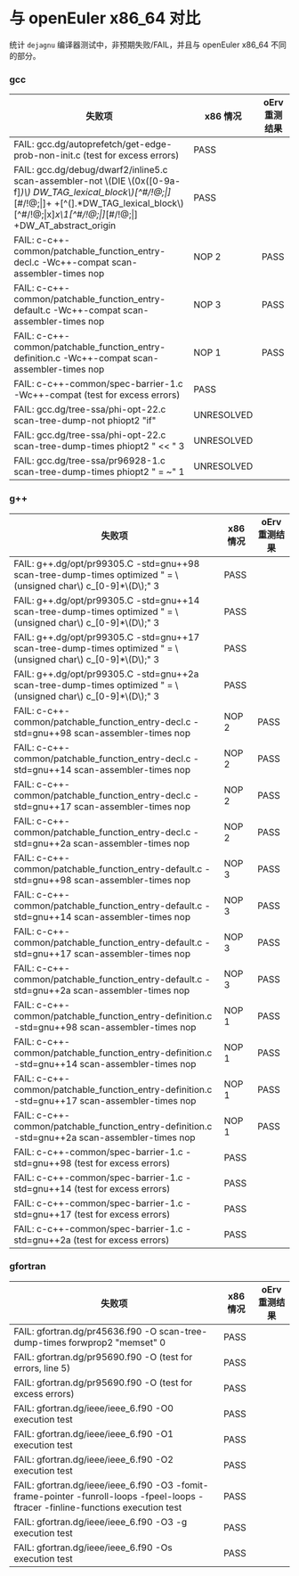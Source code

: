 # 与 openEuler x86_64 对比

统计 `dejagnu` 编译器测试中，非预期失败/FAIL，并且与 openEuler x86_64 不同的部分。

### gcc

| 失败项                                                                                                                                                                                                                           | x86 情况     | oErv 重测结果 |
|-------------------------------------------------------------------------------------------------------------------------------------------------------------------------------------------------------------------------------|------------|-----------|
| FAIL: gcc.dg/autoprefetch/get-edge-prob-non-init.c (test for excess errors)                                                                                                                                                   | PASS       |           |
| FAIL: gcc.dg/debug/dwarf2/inline5.c scan-assembler-not \\(DIE \\(0x([0-9a-f]*)\\) DW_TAG_lexical_block\\)[^#/!@;\\|]*[#/!@;\\|]+ +[^(].*DW_TAG_lexical_block\\)[^#/!@;\\|x]*x\\1[^#/!@;\\|]*[#/!@;\\|] +DW_AT_abstract_origin | PASS       |           |
| FAIL: c-c++-common/patchable_function_entry-decl.c  -Wc++-compat   scan-assembler-times nop|NOP 2                                                                                                                             | PASS       |           |
| FAIL: c-c++-common/patchable_function_entry-default.c  -Wc++-compat   scan-assembler-times nop|NOP 3                                                                                                                          | PASS       |           |
| FAIL: c-c++-common/patchable_function_entry-definition.c  -Wc++-compat   scan-assembler-times nop|NOP 1                                                                                                                       | PASS       |           |
| FAIL: c-c++-common/spec-barrier-1.c  -Wc++-compat  (test for excess errors)                                                                                                                                                   | PASS       |           |
| FAIL: gcc.dg/tree-ssa/phi-opt-22.c scan-tree-dump-not phiopt2 "if"                                                                                                                                                            | UNRESOLVED |           |
| FAIL: gcc.dg/tree-ssa/phi-opt-22.c scan-tree-dump-times phiopt2 " << " 3                                                                                                                                                      | UNRESOLVED |           |
| FAIL: gcc.dg/tree-ssa/pr96928-1.c scan-tree-dump-times phiopt2 " = ~" 1                                                                                                                                                       | UNRESOLVED |

### g++

| 失败项                                                                                                                  | x86 情况 | oErv 重测结果 |
|----------------------------------------------------------------------------------------------------------------------|--------|-----------|
| FAIL: g++.dg/opt/pr99305.C  -std=gnu++98  scan-tree-dump-times optimized " = \\(unsigned char\\) c_[0-9]*\\(D\\);" 3 | PASS   |           |
| FAIL: g++.dg/opt/pr99305.C  -std=gnu++14  scan-tree-dump-times optimized " = \\(unsigned char\\) c_[0-9]*\\(D\\);" 3 | PASS   |           |
| FAIL: g++.dg/opt/pr99305.C  -std=gnu++17  scan-tree-dump-times optimized " = \\(unsigned char\\) c_[0-9]*\\(D\\);" 3 | PASS   |           |
| FAIL: g++.dg/opt/pr99305.C  -std=gnu++2a  scan-tree-dump-times optimized " = \\(unsigned char\\) c_[0-9]*\\(D\\);" 3 | PASS   |           |
| FAIL: c-c++-common/patchable_function_entry-decl.c  -std=gnu++98  scan-assembler-times nop|NOP 2                     | PASS   |           |
| FAIL: c-c++-common/patchable_function_entry-decl.c  -std=gnu++14  scan-assembler-times nop|NOP 2                     | PASS   |           |
| FAIL: c-c++-common/patchable_function_entry-decl.c  -std=gnu++17  scan-assembler-times nop|NOP 2                     | PASS   |           |
| FAIL: c-c++-common/patchable_function_entry-decl.c  -std=gnu++2a  scan-assembler-times nop|NOP 2                     | PASS   |           |
| FAIL: c-c++-common/patchable_function_entry-default.c  -std=gnu++98  scan-assembler-times nop|NOP 3                  | PASS   |           |
| FAIL: c-c++-common/patchable_function_entry-default.c  -std=gnu++14  scan-assembler-times nop|NOP 3                  | PASS   |           |
| FAIL: c-c++-common/patchable_function_entry-default.c  -std=gnu++17  scan-assembler-times nop|NOP 3                  | PASS   |           |
| FAIL: c-c++-common/patchable_function_entry-default.c  -std=gnu++2a  scan-assembler-times nop|NOP 3                  | PASS   |           |
| FAIL: c-c++-common/patchable_function_entry-definition.c  -std=gnu++98  scan-assembler-times nop|NOP 1               | PASS   |           |
| FAIL: c-c++-common/patchable_function_entry-definition.c  -std=gnu++14  scan-assembler-times nop|NOP 1               | PASS   |           |
| FAIL: c-c++-common/patchable_function_entry-definition.c  -std=gnu++17  scan-assembler-times nop|NOP 1               | PASS   |           |
| FAIL: c-c++-common/patchable_function_entry-definition.c  -std=gnu++2a  scan-assembler-times nop|NOP 1               | PASS   |           |
| FAIL: c-c++-common/spec-barrier-1.c  -std=gnu++98 (test for excess errors)                                           | PASS   |           |
| FAIL: c-c++-common/spec-barrier-1.c  -std=gnu++14 (test for excess errors)                                           | PASS   |           |
| FAIL: c-c++-common/spec-barrier-1.c  -std=gnu++17 (test for excess errors)                                           | PASS   |           |
| FAIL: c-c++-common/spec-barrier-1.c  -std=gnu++2a (test for excess errors)                                           | PASS   |

### gfortran

| 失败项                                                                                                                                  | x86 情况 | oErv 重测结果 |
|--------------------------------------------------------------------------------------------------------------------------------------|--------|-----------|
| FAIL: gfortran.dg/pr45636.f90   -O   scan-tree-dump-times forwprop2 "memset" 0                                                       | PASS   |           |
| FAIL: gfortran.dg/pr95690.f90   -O   (test for errors, line 5)                                                                       | PASS   |           |
| FAIL: gfortran.dg/pr95690.f90   -O  (test for excess errors)                                                                         | PASS   |           |
| FAIL: gfortran.dg/ieee/ieee_6.f90   -O0  execution test                                                                              | PASS   |           |
| FAIL: gfortran.dg/ieee/ieee_6.f90   -O1  execution test                                                                              | PASS   |           |
| FAIL: gfortran.dg/ieee/ieee_6.f90   -O2  execution test                                                                              | PASS   |           |
| FAIL: gfortran.dg/ieee/ieee_6.f90   -O3 -fomit-frame-pointer -funroll-loops -fpeel-loops -ftracer -finline-functions  execution test | PASS   |           |
| FAIL: gfortran.dg/ieee/ieee_6.f90   -O3 -g  execution test                                                                           | PASS   |           |
| FAIL: gfortran.dg/ieee/ieee_6.f90   -Os  execution test                                                                              | PASS   |